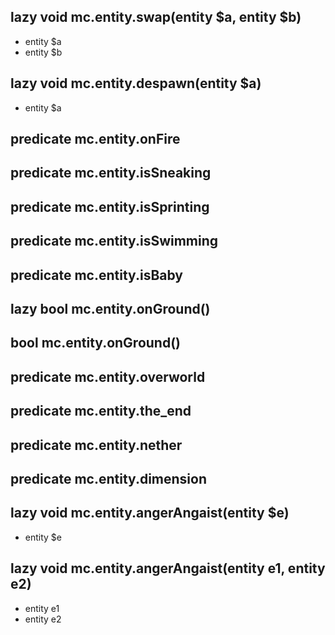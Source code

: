 ## lazy void mc.entity.swap(entity $a, entity $b)
- entity $a
- entity $b



## lazy void mc.entity.despawn(entity $a)
- entity $a



## predicate mc.entity.onFire


## predicate mc.entity.isSneaking


## predicate mc.entity.isSprinting


## predicate mc.entity.isSwimming


## predicate mc.entity.isBaby


## lazy bool mc.entity.onGround()


## bool mc.entity.onGround()


## predicate mc.entity.overworld


## predicate mc.entity.the_end


## predicate mc.entity.nether


## predicate mc.entity.dimension


## lazy void mc.entity.angerAngaist(entity $e)
- entity $e



## lazy void mc.entity.angerAngaist(entity e1, entity e2)
- entity e1
- entity e2




